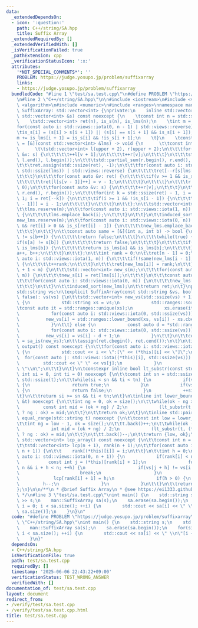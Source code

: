 ```yaml
---
data:
  _extendedDependsOn:
  - icon: ':question:'
    path: C++/string/SA.hpp
    title: Suffix Array
  _extendedRequiredBy: []
  _extendedVerifiedWith: []
  _isVerificationFailed: true
  _pathExtension: cpp
  _verificationStatusIcon: ':x:'
  attributes:
    '*NOT_SPECIAL_COMMENTS*': ''
    PROBLEM: https://judge.yosupo.jp/problem/suffixarray
    links:
    - https://judge.yosupo.jp/problem/suffixarray
  bundledCode: "#line 1 \"test/sa.test.cpp\"\n#define PROBLEM \"https://judge.yosupo.jp/problem/suffixarray\"\
    \n#line 2 \"C++/string/SA.hpp\"\n\n#include <iostream>\n#include <vector>\n#include\
    \ <algorithm>\n#include <numeric>\n#include <ranges>\nnamespace man {\nstruct\
    \ SuffixArray: std::vector<int> {\nprivate:\n    inline std::vector<int> sa_is(const\
    \ std::vector<int> &s) const noexcept {\n    \tconst int n = std::ssize(s);\n\
    \    \tstd::vector<int> ret(n), is_s(n), is_lms(n);\n    \tint m = 0;\n    \t\
    for(const auto i: std::views::iota(0, n - 1) | std::views::reverse) {\n      \t\
    \tis_s[i] = (s[i] > s[i + 1]) || (s[i] == s[i + 1] && is_s[i + 1]);\n      \t\t\
    m += is_lms[i + 1] = is_s[i] && !is_s[i + 1];\n    \t}\n    \tconst auto induced_sort\
    \ = [&](const std::vector<int> &lms) -> void {\n      \t\tconst int upper = *std::ranges::max_element(s);\n\
    \      \t\tstd::vector<int> l(upper + 2), r(upper + 2);\n\t\t\tfor(const auto\
    \ &v: s) {\n\t\t\t\t++l[v + 1];\n\t\t\t\t++r[v];\n\t\t\t}\n\t\t\tstd::partial_sum(l.begin(),\
    \ l.end(), l.begin());\n\t\t\tstd::partial_sum(r.begin(), r.end(), r.begin());\n\
    \t\t\tret.assign(std::ssize(ret), -1);\n\t\t\tfor(const auto i: std::views::iota(0,\
    \ std::ssize(lms)) | std::views::reverse) {\n\t\t\t\tret[--r[s[lms[i]]]] = lms[i];\n\
    \t\t\t}\n\t\t\tfor(const auto &v: ret) {\n\t\t\t\tif(v >= 1 && is_s[v - 1]) {\n\
    \t\t\t\t\tret[l[s[v - 1]]++] = v - 1;\n\t\t\t\t}\n\t\t\t}\n\t\t\tr.assign(std::ssize(r),\
    \ 0);\n\t\t\tfor(const auto &v: s) {\n\t\t\t\t++r[v];\n\t\t\t}\n\t\t\tstd::partial_sum(r.begin(),\
    \ r.end(), r.begin());\n\t\t\tfor(int k = std::ssize(ret) - 1, i = ret[k]; k >=\
    \ 1; i = ret[--k]) {\n\t\t\t\tif(i >= 1 && !is_s[i - 1]) {\n\t\t\t\t\tret[--r[s[i\
    \ - 1]]] = i - 1;\n\t\t\t\t}\n\t\t\t}\n\t\t};\n\t\tstd::vector<int> lms, new_lms;\n\
    \t\tlms.reserve(m);\n\t\tfor(const auto i: std::views::iota(1, n)) {\n\t\t\tif(is_lms[i])\
    \ {\n\t\t\t\tlms.emplace_back(i);\n\t\t\t}\n\t\t}\n\t\tinduced_sort(lms);\n\t\t\
    new_lms.reserve(m);\n\t\tfor(const auto i: std::views::iota(0, n)) {\n\t\t\tif(!is_s[ret[i]]\
    \ && ret[i] > 0 && is_s[ret[i] - 1]) {\n\t\t\t\tnew_lms.emplace_back(ret[i]);\n\
    \t\t\t}\n\t\t}\n\t\tconst auto same = [&](int a, int b) -> bool {\n\t\t\tif(s[a++]\
    \ != s[b++]) {\n\t\t\t\treturn false;\n\t\t\t}\n\t\t\twhile(true) {\n\t\t\t\t\
    if(s[a] != s[b]) {\n\t\t\t\t\treturn false;\n\t\t\t\t}\n\t\t\t\tif(is_lms[a] ||\
    \ is_lms[b]) {\n\t\t\t\t\treturn is_lms[a] && is_lms[b];\n\t\t\t\t}\n\t\t\t\t\
    a++, b++;\n\t\t\t}\n\t\t};\n\t\tint rank = 0;\n\t\tret[n - 1] = 0;\n\t\tfor(const\
    \ auto i: std::views::iota(1, m)) {\n\t\t\tif(!same(new_lms[i - 1], new_lms[i]))\
    \ {\n\t\t\t\t++rank;\n\t\t\t}\n\t\t\tret[new_lms[i]] = rank;\n\t\t}\n\t\tif(rank\
    \ + 1 < m) {\n\t\t\tstd::vector<int> new_s(m);\n\t\t\tfor(const auto i: std::views::iota(0,\
    \ m)) {\n\t\t\t\tnew_s[i] = ret[lms[i]];\n\t\t\t}\n\t\t\tconst auto lms_sa = sa_is(new_s);\n\
    \t\t\tfor(const auto i: std::views::iota(0, m)) {\n\t\t\t\tnew_lms[i] = lms[lms_sa[i]];\n\
    \t\t\t}\n\t\t}\n\t\tinduced_sort(new_lms);\n\t\treturn ret;\n\t}\npublic:\n\t\
    std::string vs;\n\texplicit SuffixArray(const std::string &vs, bool compress =\
    \ false): vs(vs) {\n\t\tstd::vector<int> new_vs(std::ssize(vs) + 1);\n\t\tif(compress)\
    \ {\n            std::string xs = vs;\n            std::ranges::sort(xs);\n\t\t\
    \tconst auto it = std::ranges::unique(xs);\n            xs.erase(it.begin(), it.end());\n\
    \            for(const auto i: std::views::iota(0, std::ssize(vs))) {\n      \
    \          new_vs[i] = std::ranges::lower_bound(xs, vs[i]) - xs.cbegin() + 1;\n\
    \            }\n\t\t} else {\n            const auto d = *std::ranges::min_element(vs);\n\
    \            for(const auto i: std::views::iota(0, std::ssize(vs))) {\n      \
    \          new_vs[i] = vs[i] - d + 1;\n            }\n\t\t}\n\t\tconst auto ret\
    \ = sa_is(new_vs);\n\t\tassign(ret.cbegin(), ret.cend());\n\t}\n\tinline void\
    \ output() const noexcept {\n\t\tfor(const auto i: std::views::iota(0U, size()))\
    \ {\n            std::cout << i << \":[\" << (*this)[i] << \"]\";\n          \
    \  for(const auto j: std::views::iota((*this)[i], std::ssize(vs))) {\n       \
    \         std::cout << \" \" << vs[j];\n            }\n            std::cout <<\
    \ \"\\n\";\n\t\t}\n\t}\n\tconstexpr inline bool lt_substr(const std::string &t,\
    \ int si = 0, int ti = 0) noexcept {\n\t\tconst int sn = std::ssize(vs), tn =\
    \ std::ssize(t);\n\t\twhile(si < sn && ti < tn) {\n            if(vs[si] < t[ti])\
    \ {\n                return true;\n            }\n            if(vs[si] > t[ti])\
    \ {\n                return false;\n            }\n            ++si, ++ti;\n\t\
    \t}\n\t\treturn si >= sn && ti < tn;\n\t}\n\tinline int lower_bound(const std::string\
    \ &t) noexcept {\n\t\tint ng = 0, ok = size();\n\t\twhile(ok - ng > 1) {\n   \
    \         const int mid = (ok + ng) / 2;\n            (lt_substr(t, (*this)[mid])\
    \ ? ng : ok) = mid;\n\t\t}\n\t\treturn ok;\n\t}\n\tinline std::pair<int, int>\
    \ equal_range(std::string t) noexcept {\n\t\tconst int low = lower_bound(t);\n\
    \t\tint ng = low - 1, ok = size();\n\t\tt.back()++;\n\t\twhile(ok - ng > 1) {\n\
    \            int mid = (ok + ng) / 2;\n            (lt_substr(t, (*this)[mid])\
    \ ? ng : ok) = mid;\n\t\t}\n\t\tt.back()--;\n\t\treturn {low, ok};\n\t}\n\tinline\
    \ std::vector<int> lcp_array() const noexcept {\n\t\tconst int n = size() - 1;\n\
    \t\tstd::vector<int> lcp(n + 1), rank(n + 1);\n\t\tfor(const auto i: std::views::iota(0,\
    \ n + 1)) {\n\t\t    rank[(*this)[i]] = i;\n\t\t}\n\t\tint h = 0;\n\t\tfor(const\
    \ auto i: std::views::iota(0, n + 1)) {\n            if(rank[i] < n) {\n     \
    \           const int j = (*this)[rank[i] + 1];\n                for(; j + h <\
    \ n && i + h < n; ++h) {\n                    if(vs[j + h] != vs[i + h]) {\n \
    \                       break;\n                    }\n                }\n   \
    \             lcp[rank[i] + 1] = h;\n                if(h > 0) {\n           \
    \         h--;\n                }\n            }\n\t\t}\n\t\treturn lcp;\n\t}\n\
    };\n}\n\n/**\n * @brief Suffix Array\n * @see https://ei1333.github.io/library/string/suffix-array.hpp\n\
    \ */\n#line 3 \"test/sa.test.cpp\"\nint main() {\n    std::string s;\n    std::cin\
    \ >> s;\n    man::SuffixArray sa(s);\n    sa.erase(sa.begin());\n    for(size_t\
    \ i = 0; i < sa.size(); ++i) {\n        std::cout << sa[i] << \" \\n\"[i + 1 ==\
    \ sa.size()];\n    }\n}\n"
  code: "#define PROBLEM \"https://judge.yosupo.jp/problem/suffixarray\"\n#include\
    \ \"C++/string/SA.hpp\"\nint main() {\n    std::string s;\n    std::cin >> s;\n\
    \    man::SuffixArray sa(s);\n    sa.erase(sa.begin());\n    for(size_t i = 0;\
    \ i < sa.size(); ++i) {\n        std::cout << sa[i] << \" \\n\"[i + 1 == sa.size()];\n\
    \    }\n}"
  dependsOn:
  - C++/string/SA.hpp
  isVerificationFile: true
  path: test/sa.test.cpp
  requiredBy: []
  timestamp: '2025-06-06 22:43:22+09:00'
  verificationStatus: TEST_WRONG_ANSWER
  verifiedWith: []
documentation_of: test/sa.test.cpp
layout: document
redirect_from:
- /verify/test/sa.test.cpp
- /verify/test/sa.test.cpp.html
title: test/sa.test.cpp
---
```

